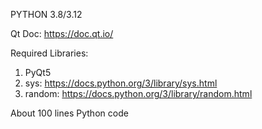 PYTHON 3.8/3.12

Qt Doc: https://doc.qt.io/

Required Libraries:
  1. PyQt5
  2. sys: https://docs.python.org/3/library/sys.html
  3. random: https://docs.python.org/3/library/random.html

About 100 lines Python code
